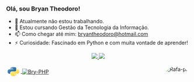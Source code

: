 ### Olá, sou Bryan Theodoro!

- 🔭 Atualmente não estou trabalhando.
- 🌱 Estou cursando Gestão da Tecnologia da Informação.
- 📫 Como chegar até mim:  bryantheodoro@hotmail.com
- ⚡ Curiosidade: Fascinado em Python e com muita vontade de aprender!

<div align="center">
  <a href="https://github.com/bryanthebem">
  <img height="180em" src="https://github-readme-stats.vercel.app/api?username=bryanthebem&show_icons=true&theme=dracula&include_all_commits=true&count_private=true"/>
  <img height="180em" src="https://github-readme-stats.vercel.app/api/top-langs/?username=bryanthebem&layout=compact&langs_count=7&theme=dracula"/>
</div>
<div style="display: inline_block"><br>
  <img align="center" alt="Bry-Python" height="30" width="40" src="https://raw.githubusercontent.com/devicons/devicon/master/icons/python/python-original.svg">
  <img align="center" alt="Bry-PHP" height="30" width="40" src="https://cdn.jsdelivr.net/gh/devicons/devicon/icons/php/php-original.svg" />
  <img align="right" alt="Rafa-pic" height="150" style="border-radius:50px;" src="https://media.discordapp.net/attachments/704576462652702760/994107241370230804/unknown.png?width=673&height=673">
</div>

          
